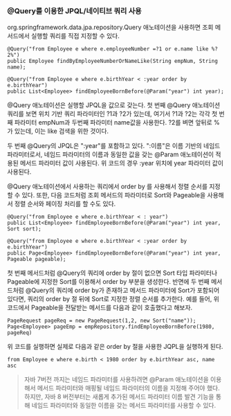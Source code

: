 ### @Query를 이용한 JPQL/네이티브 쿼리 사용

org.springframework.data.jpa.repository.Query 애노테이션을 사용하면 조회 메서드에서 실행할 쿼리를 직접 지정할 수 있다.
~~~~
@Query("from Employee e where e.employeeNumber =?1 or e.name like %?2%")
public Employee findByEmployeeNumberOrNameLike(String empNum, String name);

@Query("from Employee e where e.birthYear < :year order by e.birthYear")
public List<Employee> findEmployeeBornBefore(@Param("year") int year);
~~~~
@Query 애노테이션은 실행할 JPQL을 값으로 갖는다. 첫 번째 @Query 애노테이션 쿼리를 보면 위치 기반 쿼리 파라미터인 ?1과 ?2가 있는데, 여기서 ?1과 ?2는 각각 첫 번째 파라미터 empNum과 두번째 파라미터 name값을 사용한다. ?2를 벼면 앞뒤로 %가 있는데, 이는 like 검색을 위한 것이다.

두 번째 @Query의 JPQL은 ":year"를 포함하고 있다. ":이름"은 이름 기반의 네임드 파라미터로서, 네임드 파라미터의 이름과 동일한 값을 갖는 @Param 애노테이션이 적용된 메서드 파라미터 값이 사용된다. 위 코드의 경우 :year 위치에 year 파라미터 값이 사용된다.

@Query 애노테이션에서 사용하는 쿼리에서 order by 를 사용해서 정렬 순서를 지정할 수 있다. 또한, 다음 코드처럼 조회 메서드의 파라미터로 Sort와 Pageable을 사용해서 정렬 순서와 페이징 처리를 할 수도 있다.
~~~~
@Query("from Employee e where e.birthYear < : year")
public List<Employee> findEmployeeBornBefore(@Param("year") int year, Sort sort);

@Query("from Employee e where e.birthYear < :year order by e.birthYear")
public Page<Employee> findEmployeeBornBefore(@Param("year") int year, Pageable pageable);
~~~~

첫 번째 메서드처럼 @Query의 쿼리에 order by 절이 없으면 Sort 타입 파라미터나 Pageable에 지정한 Sort를 이용해서 order by 부분을 생성한다. 반면에 두 번째 메서드처럼 @Query의 쿼리에 order by가 존재하고 메서드 파라미터에 Sort가 포함되어 있다면, 쿼리의 order by 절 뒤에 Sort로 지정한 정렬 순서를 추가한다. 예를 들어, 위 코드에서 Pageable을 전달받는 메서드를 다음과 같이 호출했다고 해보자.
~~~~
PageRequest pageReq = new PageRequest(1,2, new Sort("name"));
Page<Employee> pageEmp = empRepository.findEmployeeBornBefore(1980, pageReq)
~~~~
위 코드를 실행하면 실제로 다음과 같은 order by 절을 사용한 JQPL을 실행하게 된다.
~~~~
from Employee e where e.birth < 1980 order by e.birthYear asc, name asc
~~~~

> 자바 7버전 까지는 네임드 파라미터를 사용하려면 @Param 애노테이션을 이용해서 메서드 파라미터와 매핑될 네임드 파라미터의 이름을 지정해 주어야 했다. 하지만, 자바 8 버전부터는 새롭게 추가된 메서드 파라미터 이름 발견 기능을 통해 네임드 파라미터와 동일한 이름을 갖는 메서드 파라미터를 사용할 수 있다.